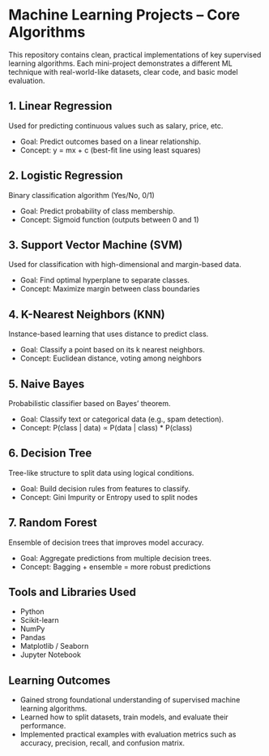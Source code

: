# Machine Learning Projects – Core Algorithms

This repository contains clean, practical implementations of key supervised learning algorithms. Each mini-project demonstrates a different ML technique with real-world-like datasets, clear code, and basic model evaluation.


## 1. Linear Regression

Used for predicting continuous values such as salary, price, etc.

- Goal: Predict outcomes based on a linear relationship.
- Concept: y = mx + c (best-fit line using least squares)


## 2. Logistic Regression

Binary classification algorithm (Yes/No, 0/1)

- Goal: Predict probability of class membership.
- Concept: Sigmoid function (outputs between 0 and 1)


## 3. Support Vector Machine (SVM)

Used for classification with high-dimensional and margin-based data.

- Goal: Find optimal hyperplane to separate classes.
- Concept: Maximize margin between class boundaries


## 4. K-Nearest Neighbors (KNN)

Instance-based learning that uses distance to predict class.

- Goal: Classify a point based on its k nearest neighbors.
- Concept: Euclidean distance, voting among neighbors


## 5. Naive Bayes

Probabilistic classifier based on Bayes’ theorem.

- Goal: Classify text or categorical data (e.g., spam detection).
- Concept: P(class | data) ∝ P(data | class) * P(class)


## 6. Decision Tree

Tree-like structure to split data using logical conditions.

- Goal: Build decision rules from features to classify.
- Concept: Gini Impurity or Entropy used to split nodes


## 7. Random Forest

Ensemble of decision trees that improves model accuracy.

- Goal: Aggregate predictions from multiple decision trees.
- Concept: Bagging + ensemble = more robust predictions


## Tools and Libraries Used

- Python
- Scikit-learn
- NumPy
- Pandas
- Matplotlib / Seaborn
- Jupyter Notebook


## Learning Outcomes

- Gained strong foundational understanding of supervised machine learning algorithms.
- Learned how to split datasets, train models, and evaluate their performance.
- Implemented practical examples with evaluation metrics such as accuracy, precision, recall, and confusion matrix.
